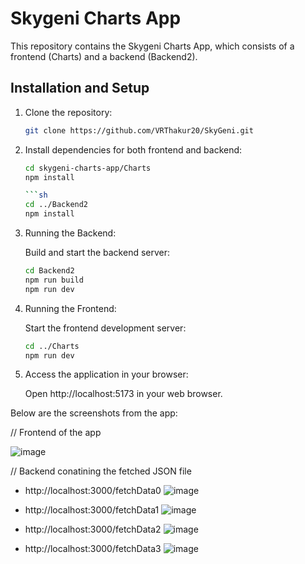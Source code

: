 # Skygeni Charts App

This repository contains the Skygeni Charts App, which consists of a frontend (Charts) and a backend (Backend2).

## Installation and Setup

1. Clone the repository:

   ```sh
   git clone https://github.com/VRThakur20/SkyGeni.git

   
2. Install dependencies for both frontend and backend:

   
   ```sh
   cd skygeni-charts-app/Charts
   npm install

   ```sh
   cd ../Backend2
   npm install

4. Running the Backend:
   
   Build and start the backend server:

   ```sh
   cd Backend2
   npm run build
   npm run dev

   
5. Running the Frontend:

   
    Start the frontend development server:


    ```sh
    cd ../Charts
    npm run dev

6. Access the application in your browser:

    Open http://localhost:5173 in your web browser.


 Below are the screenshots from the app:



// Frontend of the app
 
![image](https://github.com/VRThakur20/SkyGeni/assets/91954371/336bce42-eb48-4306-bae6-e9cb0e7c845d)



// Backend conatining the fetched JSON file

- http://localhost:3000/fetchData0
![image](https://github.com/VRThakur20/SkyGeni/assets/91954371/c4ee36ce-b38a-469e-b1f4-f713ffaa5ba2)



- http://localhost:3000/fetchData1
![image](https://github.com/VRThakur20/SkyGeni/assets/91954371/89dd414f-84e7-42e4-9eab-3a3bfb66a11d)



- http://localhost:3000/fetchData2
![image](https://github.com/VRThakur20/SkyGeni/assets/91954371/c6bed782-284d-4d07-b6b2-25a341bc4887)




- http://localhost:3000/fetchData3
![image](https://github.com/VRThakur20/SkyGeni/assets/91954371/b988d888-2e43-470f-9741-9515875d6335)



